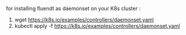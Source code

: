 for installing fluendt as daemonset on your K8s cluster :
 1)  wget https://k8s.io/examples/controllers/daemonset.yaml
  2)  kubectl apply -f https://k8s.io/examples/controllers/daemonset.yaml

